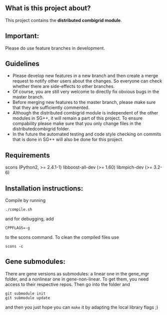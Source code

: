 What is this project about?
---------------------------
This project contains the __distributed combigrid module__. 

Important:
----------
Please do use feature branches in development.

Guidelines
---------
*  Please develop new features in a new branch and then create a merge request 
to notify other users about the changes. So everyone can check whether there are 
side-effects to other branches.
* Of course, you are still very welcome to directly fix obvious bugs in the 
master branch.
* Before merging new features to the master branch, please make sure that they
are sufficiently commented. 
* Although the distributed combigrid module is independent of the other modules
in SG++, it will remain a part of this project. To ensure compability please
make sure that you only change files in the distributedcombigrid folder. 
* In the future the automated testing and code style checking on commits that is 
done in SG++ will also be done for this project.

Requirements
--------------
scons (Python2, >= 2.4.1-1)
libboost-all-dev (>= 1.60)
libmpich-dev (>= 3.2-6)


Installation instructions: 
--------------------------
Compile by running
```
./compile.sh
``` 
and for debugging, add
```
CPPFLAGS=-g
``` 
to the scons command. To clean the compiled files use

```
scons -c
```


Gene submodules:
----------------
There are gene versions as submodules: a linear one in the gene_mgr folder, and 
a nonlinear one in gene-non-linear. To get them, you need access to their 
respective repos. Then go into the folder and

```
git submodule init
git submodule update
```
and then you just hope you can `make` it by adapting the local library flags ;)

